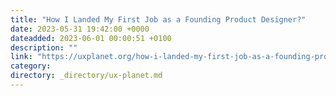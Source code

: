```yaml
---
title: "How I Landed My First Job as a Founding Product Designer?"
date: 2023-05-31 19:42:00 +0000
dateadded: 2023-06-01 00:00:51 +0100
description: ""
link: "https://uxplanet.org/how-i-landed-my-first-job-as-a-founding-product-designer-8b55667a37fa?source=rss----819cc2aaeee0---4"
category:
directory: _directory/ux-planet.md
---
```

